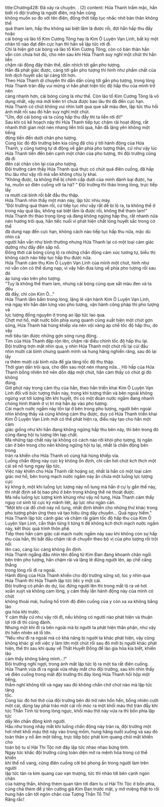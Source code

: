 title:Chương428: Đã xảy ra chuyện. . (2)
content:
Hứa Thanh trầm mặc, hắn biết rõ đội trưởng là người điên, mà hắn cũng<br>không muốn so đo với tên điên, đồng thời tiếp tục nhắc nhở bản thân không thể<br>quá tham lam, hấp thu không sai biệt lắm là được rồi, đợi hắn hấp thu đầy hoặc<br>cái bóng và lão tổ Kim Cương Tông hay là Kim Ô Luyện Vạn Linh, bất kỳ một<br>nhân tố nào đạt đến cực hạn thì hắn sẽ lập tức rời đi.<br>Chỉ là hiện giờ cái bóng và lão tổ Kim Cương Tông, còn có bản thân hắn<br>vẫn còn chưa hút đủ, cho nên sau khi Hứa Thanh suy nghĩ một chút thì hắn liền<br>chậm rãi động đậy thân thể, dần nhích tới gần pho tượng.<br>Hắn đã phát giác được, càng tới gần pho tượng thì hình như phẩm chất của<br>linh dịch huyết sắc lại càng tốt hơn.<br>Theo Hứa Thanh di chuyển thì dần dần cũng tới gần pho tượng, trong lòng<br>Hứa Thanh tràn đầy vui mừng vì hắn phát hiện tốc độ hấp thu của mình trở nên<br>càng nhanh hơn, cái bóng cũng là như thế. Còn lão tổ Kim Cương Tông là vô<br>dụng nhất, vậy mà mới kiên trì chưa được bao lâu thì đã đến cực hạn.<br>Hứa Thanh có chút không vui nhìn lướt qua que sắt màu đen, lập tức thu hồi<br>ánh mắt rồi sau đó hắn suy nghĩ một chút.<br>"Ừm, đợi cái bóng và ta cũng hấp thu đầy thì ta liền rời đi!"<br>Sau khi có kế hoạch này thì Hứa Thanh tiếp tục chậm rãi hoạt động, rất<br>nhanh thời gian một nén nhang liền trôi qua, hắn đã lặng yên không một tiếng<br>động tiến đến dưới chân pho tượng.<br>Cùng lúc đó đội trưởng bên kia cũng đã chú ý tới hành động của Hứa<br>Thanh, y cũng tương tự di động về gần phía pho tượng thần, cứ như vậy lúc<br>Hứa Thanh tiến đến bên cạnh một chân của pho tượng, thì đội trưởng cũng đã đi<br>đến cái chân còn lại của pho tượng.<br>Đội trưởng cảm thấy Hứa Thanh quả thực có chút quá điên cuồng, đã hấp<br>thu lâu như vậy rồi mà vẫn không chịu ly khai.<br>"Không được, ta không thể bị chính cấp dưới của mình đánh bại được, ha<br>ha, muốn so điên cuồng với ta hả? " Đội trưởng thì thào trong lòng, trực tiếp lấy<br>ra mười cái bình rồi bắt đầu thu thập.<br>Hứa Thanh nhìn thấy một màn này, lập tức nhíu mày.<br>"Đội trưởng quá tham rồi, cứ tiếp tục như vậy rất dễ bị lộ ra, ta không thể ở<br>trong này quá lâu, không sai biệt lắm là được rồi, không thể tham lam!"<br>Hứa Thanh thì thào trong lòng và đang không ngừng hấp thu, rất nhanh nửa<br>nén hương trôi qua, hắn tiếc nuối vì phát hiện chất lỏng huyết sắc trong cơ thể<br>đã dung nạp đến cực hạn, không cách nào tiếp tục hấp thu nữa, mặc dù nhìn cả<br>người hắn vẫn như bình thường nhưng Hứa Thanh lại có một loại cảm giác<br>dường như đầy đến sắp nổ.<br>Đồng thời cái bóng cũng lộ ra những chấn động cảm xúc tương tự, biểu thị<br>không cách nào tiếp tục hấp thu được nữa.<br>Hứa Thanh cảm thụ Kim Ô Luyện Vạn Linh của mình một chút, hình như<br>nó vẫn còn có thể dung nạp, vì vậy hắn đưa lưng về phía pho tượng rồi sau đó<br>áp lưng vào trên pho tượng.<br>"Tuy là không thể tham lam, nhưng cái bóng cùng que sắt màu đen và ta đều<br>đã đầy, chỉ còn Kim Ô..."<br>Hứa Thanh lẩm bẩm trong lòng, lặng lẽ vận hành Kim Ô Luyện Vạn Linh,<br>mà ngay khi hắn dán lưng vào pho tượng, vận hành công pháp thì pho tượng và<br>lực lượng đồng nguyên ở trong ao lập tức lao qua.<br>Chợt mơ hồ, mặt nước bốn phía xung quanh cũng xuất hiện một chút gợn<br>sóng, Hứa Thanh hãi hùng khiếp vía nên vội vàng áp chế tốc độ hấp thu, do vậy<br>mới tiêu tán được những gợn sóng rung động.<br>Tim của Hứa Thanh đập rộn lên, chậm rãi điều chỉnh tốc độ hấp thu lại.<br>Đội trưởng trợn mắt nhìn qua, y nhìn Hứa Thanh một chút rồi lại cúi đầu<br>nhìn mười cái bình chung quanh mình và hung hăng nghiến răng, sau đó lại lấy<br>ra thêm mười cái bình nữa để gia tăng tốc độ thu thập.<br>Thời gian dần trôi qua, cho đến sau một nén nhang nữa... Hô hấp của Hứa<br>Thanh bỗng nhiên trở nên dồn dập một chút, hắn cảm thấy có chút gì đó không<br>đúng.<br>Giờ phút này trong cảm thụ của hắn, theo hắn triển khai Kim Ô Luyện Vạn<br>Linh đối với bức tượng thần này, trong khi tượng thần và bên ngoài không<br>ngừng vọt tới lượng lớn khí huyết, thì có một đoàn nước ngầm đang nhanh<br>chóng hình thành ở vị trí mà hắn áp vào pho tượng.<br>Cái mạch nước ngầm này tồn tại ở bên trong pho tượng, người bên ngoài<br>nhìn không thấy và cũng không cảm thụ được, duy có Hứa Thanh triển khai<br>Kim Ô Luyện Vạn Linh mới có thể phát hiện ra, điều này tạo cho hắn một cảm<br>giác giống như khi hắn đang không ngừng hấp thu bên này, thì bên trong đó<br>cũng đang hội tụ lượng lớn tạp chất.<br>Mà những tạp chất này lại không có cách nào rời khỏi pho tượng, bị ngăn<br>cản ở bên trong cho nên không ngừng hội tụ lại, nhất là chấn động bên trong<br>tràn ra khiến cho Hứa Thanh vô cùng hãi hùng khiếp vía.<br>Luồng chấn động này cực kỳ không ổn định, chỉ cần hơi chút k*ch th*ch một<br>cái sẽ nổ tung ngay lập tức.<br>Việc này khiến cho Hứa Thanh rất hoảng sợ, nhất là hắn có một loại cảm<br>giác mơ hồ, bên trong mạch nước ngầm này ẩn chứa một luồng lực lượng cực<br>kỳ kh*ng b*, một khi luồng lực lượng này nổ tung mà hắn ở cự ly gần thế này,<br>thì nhất định sẽ bị bao phủ ở bên trong không thể né thoát được.<br>Mà nếu luồng lực lượng kinh khủng như vậy nổ tung, Hứa Thanh cảm thấy<br>nguy cơ sinh tử cực kỳ mãnh liệt, áp lực như ngàn cân.<br>"Một khi cái đồ chơi này nổ tung, nhất định khiến cho những thứ khác trong<br>pho tượng phản ứng theo và tạo hiệu ứng dây chuyền... Quá nguy hiểm."<br>Hứa Thanh lập tức cảnh giác và chậm rãi giảm tốc độ hấp thu của Kim Ô<br>Luyện Vạn Linh, cẩn thận từng li từng tí để không k*ch th*ch mạch nước ngầm<br>này, kết thúc quá trình thôn phệ.<br>Tiếp theo hắn cảm giác cái mạch nước ngầm này sau khi không còn sự hấp<br>thu của hắn, thì bắt đầu chậm rãi di chuyển theo bộ vị của pho tượng rồi trôi nổi<br>lên cao, càng lúc càng không ổn định.<br>Hứa Thanh ngẩng đầu nhìn tên đồng tử Kim Đan đang khoanh chân ngồi<br>bên trên pho tượng, hắn chậm rãi và lặng lẽ đứng người lên, áp chế căng thẳng<br>trong lòng rồi đi ra ngoài.<br>Hành động của Hứa Thanh khiến cho đội trưởng sững sờ, lúc y nhìn qua<br>Hứa Thanh thì Hứa Thanh lập tức liếc y một cái.<br>Đội trường có phần do dự, lúc đứng người lên thì trong mắt lộ ra vẻ hơi<br>xoắn xuýt và không cam lòng, y cảm thấy lần hành động này của mình có chút<br>không thoải mái, huống hồ trình độ điên cuồng của y còn xa xa không bằng lão<br>gia hỏa khi trước.<br>Y cảm thấy cứ như vậy rời đi, nếu không có người nào phát hiện và thuận<br>lợi rời đi thì cũng đành.<br>Nhưng một khi đi ra bên ngoài mà bị người ta phát hiện thân phận, như vậy<br>thì hiển nhiên sẽ lỗ lớn.<br>"Nếu như đi ra ngoài mà có khả năng bị người ta khác phát hiện, vậy cũng<br>không khác gì với việc y làm lớn một chút rồi sau đó mới bị người khác phát<br>hiện, thế thì sau khi quay về Thất Huyết Đồng để lão gia hỏa kia biết, khiến lão<br>cảm thấy không bằng mình...!"<br>Đội trưởng nghĩ ngợi, trong ánh mắt lập tức lộ ra một tia rất điên cuồng.<br>Hứa Thanh vừa đi ra ngoài vừa nháy mắt cho đội trưởng, sau khi nhìn thấy<br>vẻ điên cuồng trong mắt đội trưởng thì đáy lòng Hứa Thanh hồi hộp một tiếng,<br>thầm nghĩ không tốt và ngay sau đó không chần chờ chút nào mà lập tức tăng<br>tốc.<br>Cùng lúc đó hơi thở của đội trưởng bên đó trở nên hổn hển, bỗng nhiên cười<br>một cái, dùng tay phải trảo một cái rồi móc ra một khối máu thịt tràn đầy khí<br>tức Thần Tính từ trong lòng ngực, khối máu thịt này vừa ra thì bốn phía lập tức<br>dấy lên chấn động kinh người.<br>Hầu như trong nháy mắt khi luồng chấn động này tràn ra, đội trưởng một<br>hơi nhét khối máu thịt này vào trong mồm, hung hăng nuốt xuống và sau đó<br>toàn thân y nổ ầm một tiếng, trực tiếp bộc phát kim quang chói mắt khiến cho<br>toàn bộ tu sĩ Hải Thi Tộc nơi đây lập tức nhao nhao bừng tỉnh.<br>Ngay tức khắc đội trưởng cũng toàn diện mở ra mệnh hỏa trong cơ thể khiến<br>khí thế nổ vang, cũng điên cuồng cởi bỏ phong ấn trong người làm trên người<br>lập tức tản ra kim quang cao vạn trượng, tức thì nhào tới bên cạnh ngón chân<br>của tượng thần, không thèm quan tâm tới đám tu sĩ Hải Thi Tộc ở bốn phía,<br>cũng chả thèm để ý tên cường giả Kim Đan trước mặt, y mở miệng thật to rồi<br>hung hăn cắn tới ngón chân của Tượng Thần Tổ Thi!<br>Răng rắc!